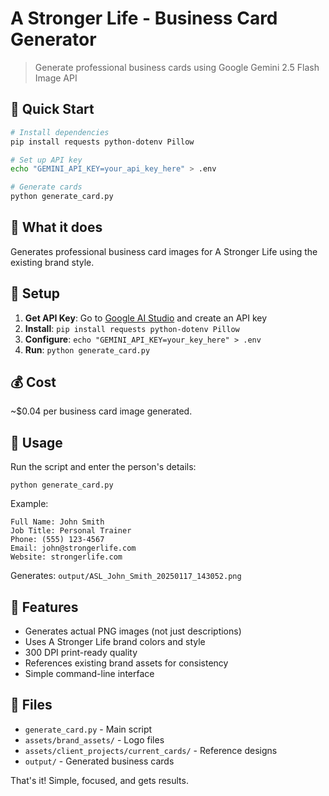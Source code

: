 # A Stronger Life - Business Card Generator

> Generate professional business cards using Google Gemini 2.5 Flash Image API

## 🚀 Quick Start

```bash
# Install dependencies
pip install requests python-dotenv Pillow

# Set up API key
echo "GEMINI_API_KEY=your_api_key_here" > .env

# Generate cards
python generate_card.py
```

## 🎨 What it does

Generates professional business card images for A Stronger Life using the existing brand style.

## 🔑 Setup

1. **Get API Key**: Go to [Google AI Studio](https://aistudio.google.com) and create an API key
2. **Install**: `pip install requests python-dotenv Pillow`
3. **Configure**: `echo "GEMINI_API_KEY=your_key_here" > .env`
4. **Run**: `python generate_card.py`

## 💰 Cost

~$0.04 per business card image generated.

## 📝 Usage

Run the script and enter the person's details:
```
python generate_card.py
```

Example:
```
Full Name: John Smith
Job Title: Personal Trainer
Phone: (555) 123-4567
Email: john@strongerlife.com
Website: strongerlife.com
```

Generates: `output/ASL_John_Smith_20250117_143052.png`

## 🚀 Features

- Generates actual PNG images (not just descriptions)
- Uses A Stronger Life brand colors and style
- 300 DPI print-ready quality
- References existing brand assets for consistency
- Simple command-line interface

## 🔧 Files

- `generate_card.py` - Main script
- `assets/brand_assets/` - Logo files
- `assets/client_projects/current_cards/` - Reference designs
- `output/` - Generated business cards

That's it! Simple, focused, and gets results.
